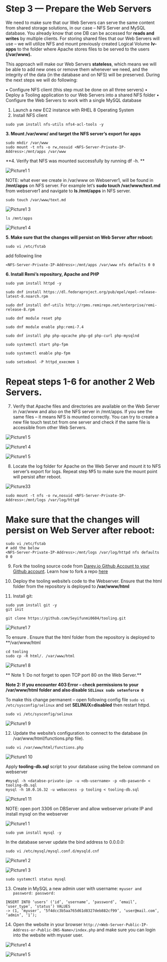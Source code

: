 # Step 3 — Prepare the Web Servers

We need to make sure that our Web Servers can serve the same content from shared storage solutions, in our case – NFS Server and MySQL database.
You already know that one DB can be accessed for **reads and writes** by multiple clients. For storing shared files that our Web Servers will use – we will utilize NFS and mount previously created Logical Volume **lv-apps** to the folder where Apache stores files to be served to the users **(/var/www).**

This approach will make our Web Servers **stateless**, which means we will be able to add new ones or remove them whenever we need, and the integrity of the data (in the database and on NFS) will be preserved.
During the next steps we will do following:

•	Configure NFS client (this step must be done on all three servers)
•	Deploy a Tooling application to our Web Servers into a shared NFS folder
•	Configure the Web Servers to work with a single MySQL database

1.	Launch a new EC2 instance with RHEL 8 Operating System
2.	Install NFS client
```
sudo yum install nfs-utils nfs4-acl-tools -y
```
**3.	Mount /var/www/ and target the NFS server’s export for apps**

```
sudo mkdir /var/www
sudo mount -t nfs -o rw,nosuid <NFS-Server-Private-IP-Address>:/mnt/apps /var/www
```

**4.	Verify that NFS was mounted successfully by running df -h. **

![Picture1 1](https://github.com/Seyifunmi0604/DevOps_Project/assets/130314772/804f5cef-dd36-4b9b-9519-55bfbee2f30a)

NOTE: what ever we create in /var/www on Webserver1, will be found in **/mnt/apps** on NFS server. For example let’s **sudo touch /var/www/text.md** from webserver1 and navigate to **ls /mnt/apps** in NFS server.

```
sudo touch /var/www/text.md
```

![Picture1 3](https://github.com/Seyifunmi0604/DevOps_Project/assets/130314772/f4d17cc0-2bb9-47b9-a5ac-1b7578091b92)

```
ls /mnt/apps
```
![Picture1 4](https://github.com/Seyifunmi0604/DevOps_Project/assets/130314772/aec30bd9-d834-4c8b-89a7-b9abea0546f1)

**5.	Make sure that the changes will persist on Web Server after reboot:**
```
sudo vi /etc/fstab
```

add following line

```
<NFS-Server-Private-IP-Address>:/mnt/apps /var/www nfs defaults 0 0
```

**6.	Install Remi’s repository, Apache and PHP**

```
sudo yum install httpd -y

sudo dnf install https://dl.fedoraproject.org/pub/epel/epel-release-latest-8.noarch.rpm

sudo dnf install dnf-utils http://rpms.remirepo.net/enterprise/remi-release-8.rpm

sudo dnf module reset php

sudo dnf module enable php:remi-7.4

sudo dnf install php php-opcache php-gd php-curl php-mysqlnd

sudo systemctl start php-fpm

sudo systemctl enable php-fpm

sudo setsebool -P httpd_execmem 1
```
# Repeat steps 1-6 for another 2 Web Servers.

7.	Verify that Apache files and directories are available on the Web Server in /var/www and also on the NFS server in /mnt/apps. If you see the same files – it means NFS is mounted correctly. You can try to create a new file touch test.txt from one server and check if the same file is accessible from other Web Servers.

![Picture1 5](https://github.com/Seyifunmi0604/DevOps_Project/assets/130314772/f7d36c9a-e638-4300-89aa-8dd0ea8c20fa)

![Picture1 4](https://github.com/Seyifunmi0604/DevOps_Project/assets/130314772/bb6f0576-a339-47ae-9e34-e00ee3ba0277)

![Picture1 5](https://github.com/Seyifunmi0604/DevOps_Project/assets/130314772/224a5f90-706f-4ed6-a3bd-ce1f11b96471)

8.	Locate the log folder for Apache on the Web Server and mount it to NFS server’s export for logs. Repeat step №5 to make sure the mount point will persist after reboot.

![Picture33](https://github.com/Seyifunmi0604/DevOps_Project/assets/130314772/0b0a54de-bb74-498f-9fad-9c756fbe8349)

```
sudo mount -t nfs -o rw,nosuid <NFS-Server-Private-IP-Address>:/mnt/logs /var/log/httpd
```
# Make sure that the changes will persist on Web Server after reboot:

```
sudo vi /etc/fstab
# add the below
<NFS-Server-Private-IP-Address>:/mnt/logs /var/log/httpd nfs defaults 0 0
```
9.	Fork the tooling source code from [Darey.io Github Account to your Github account](https://github.com/darey-io/tooling). Learn how to fork a repo [here](https://www.youtube.com/watch?v=f5grYMXbAV0)

10.	Deploy the tooling website’s code to the Webserver. Ensure that the html folder from the repository is deployed to **/var/www/html**

11.	Install git:
  
```
sudo yum install git -y
git init
```
```
git clone https://github.com/Seyifunmi0604/tooling.git
```
  
![Picture1 7](https://github.com/Seyifunmi0604/DevOps_Project/assets/130314772/395f89ec-a9a3-49c8-aa8d-1e06a6d0a0ee)

To ensure . Ensure that the html folder from the repository is deployed to **/var/www/html
```
cd tooling
sudo cp -R html/. /var/www/html
```

![Picture1 8](https://github.com/Seyifunmi0604/DevOps_Project/assets/130314772/5a20d642-eda4-409a-af76-dfa13de589fe)

** Note 1: Do not forget to open TCP port 80 on the Web Server.**

**Note 2: If you encounter 403 Error – check permissions to your /var/www/html folder and also disable ```SELinux sudo setenforce 0```**

To make this change permanent – open following config file `sudo vi /etc/sysconfig/selinux` and set **SELINUX=disabled** then restart httpd.
```
sudo vi /etc/sysconfig/selinux 
```
![Picture1 9](https://github.com/Seyifunmi0604/DevOps_Project/assets/130314772/0414c702-d7db-442f-b97d-005e6a491508)

12.	Update the website’s configuration to connect to the database (in /var/www/html/functions.php file).

```
sudo vi /var/www/html/functions.php
```
![Picture1 10](https://github.com/Seyifunmi0604/DevOps_Project/assets/130314772/6c1680a3-439b-4bb4-9f25-980672438cfa)

Apply **tooling-db.sql** script to your database using the below command on webserver
```
#mysql -h <databse-private-ip> -u <db-username> -p <db-pasword> < tooling-db.sql 
mysql -h 10.0.16.32 -u webaccess -p tooling < tooling-db.sql
```
![Picture1 11](https://github.com/Seyifunmi0604/DevOps_Project/assets/130314772/7a8c4aea-0c35-45b7-baea-d0491d041578)

NOTE: open port 3306 on DBServer and allow webserver private IP and install mysql on the webserver

![Picture1 1](https://github.com/Seyifunmi0604/DevOps_Project/assets/130314772/4d4008f8-29f8-46d0-b234-b121b517d221)
```
sudo yum install mysql -y
```

In the database server update the bind address to 0.0.0.0: 
```
sudo vi /etc/mysql/mysql.conf.d/mysqld.cnf
```

![Picture1 2](https://github.com/Seyifunmi0604/DevOps_Project/assets/130314772/5a414c95-d27a-4912-8998-3c0ea66c1dcd)

![Picture1 3](https://github.com/Seyifunmi0604/DevOps_Project/assets/130314772/26a7e915-78a7-4077-a41c-f7a0659b39db)

```
sudo systemctl status mysql
```
13.	Create in MySQL a new admin user with username: `myuser and password: password:`
```
INSERT INTO ‘users’ (‘id’, ‘username’, ‘password’, ’email’, ‘user_type’, ‘status’) VALUES
-> (1, ‘myuser’, ‘5f4dcc3b5aa765d61d8327deb882cf99’, ‘user@mail.com’, ‘admin’, ‘1’);
```
14.	Open the website in your browser `http://<Web-Server-Public-IP-Address-or-Public-DNS-Name>/index.php` and make sure you can login into the website with myuser user.

![Picture1 4](https://github.com/Seyifunmi0604/DevOps_Project/assets/130314772/8ad5a496-3c3f-4e08-9ce1-4a4260915659)

![Picture1 5](https://github.com/Seyifunmi0604/DevOps_Project/assets/130314772/f86445a5-8173-48af-abc6-af0803c1958c)

